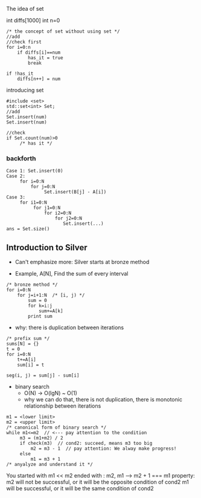 The idea of set

int diffs[1000]
int n=0

```
/* the concept of set without using set */
//add
//check first
for i=0:n
    if diffs[i]==num
        has_it = true
        break
        
if !has_it        
    diffs[n++] = num    

```

introducing set
```
#include <set>
std::set<int> Set;
//add
Set.insert(num)
Set.insert(num)

//check
if Set.count(num)>0
     /* has it */
```

### backforth
```
Case 1: Set.insert(0)
Case 2:
     for i=0:N
         for j=0:N
              Set.insert(B[j] - A[i])
Case 3:
     for i1=0:N
          for j1=0:N
              for i2=0:N
                  for j2=0:N
                     Set.insert(...)
ans = Set.size()                     
```                     

## Introduction to Silver
* Can't emphasize more: Silver starts at bronze method

* Example, A[N], Find the sum of every interval
```
/* bronze method */
for i=0:N
    for j=i+1:N  /* [i, j) */
        sum = 0
        for k=i:j
            sum+=A[k]
        print sum    
```
* why: there is duplication between iterations
```
/* prefix sum */
sums[N] = {}
t = 0
for i=0:N
    t+=A[i]
    sum[i] = t
    
seg(i, j) = sum[j] - sum[i]    
```

* binary search
  * O(N) -> O(lgN) ~ O(1)
  * why we can do that, there is not duplication, there is monotonic relationship between iterations
```
m1 = <lower limit>
m2 = <upper limit>
/* canonical form of binary search */
while m1<=m2  // <--- pay attention to the condition
     m3 = (m1+m2) / 2
     if check(m3)  // cond2: succeed, means m3 too big
         m2 = m3 - 1  // pay attention: We alway make progress!
     else
         m1 = m3 + 1
/* anyalyze and understand it */     
```
You started with m1 << m2
ended with : m2, m1 --> m2 + 1 === m1
property: m2 will not be successful, or it will be the opposite condition of cond2
          m1 will be successful, or it will be the same condition of cond2
          

